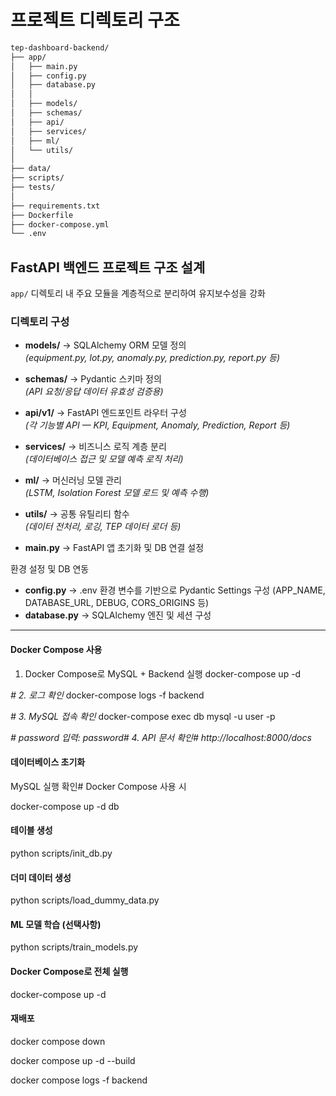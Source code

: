 # 프로젝트 디렉토리 구조

```bash
tep-dashboard-backend/
├── app/
│   ├── main.py
│   ├── config.py
│   ├── database.py
│   │
│   ├── models/
│   ├── schemas/
│   ├── api/
│   ├── services/
│   ├── ml/
│   └── utils/
│
├── data/
├── scripts/
├── tests/
│
├── requirements.txt
├── Dockerfile
├── docker-compose.yml
└── .env
```

## FastAPI 백엔드 프로젝트 구조 설계

`app/` 디렉토리 내 주요 모듈을 계층적으로 분리하여 유지보수성을 강화

###  디렉토리 구성

- **models/** → SQLAlchemy ORM 모델 정의  
  *(equipment.py, lot.py, anomaly.py, prediction.py, report.py 등)*

- **schemas/** → Pydantic 스키마 정의  
  *(API 요청/응답 데이터 유효성 검증용)*

- **api/v1/** → FastAPI 엔드포인트 라우터 구성  
  *(각 기능별 API — KPI, Equipment, Anomaly, Prediction, Report 등)*

- **services/** → 비즈니스 로직 계층 분리  
  *(데이터베이스 접근 및 모델 예측 로직 처리)*

- **ml/** → 머신러닝 모델 관리  
  *(LSTM, Isolation Forest 모델 로드 및 예측 수행)*

- **utils/** → 공통 유틸리티 함수  
  *(데이터 전처리, 로깅, TEP 데이터 로더 등)*

- **main.py** → FastAPI 앱 초기화 및 DB 연결 설정

환경 설정 및 DB 연동 
- **config.py**
 → .env 환경 변수를 기반으로 Pydantic Settings 구성 (APP_NAME, DATABASE_URL, DEBUG, CORS_ORIGINS 등) 
- **database.py** → SQLAlchemy 엔진 및 세션 구성
---

#### Docker Compose 사용

1. Docker Compose로 MySQL + Backend 실행
docker-compose up -d

*# 2. 로그 확인*
docker-compose logs -f backend

*# 3. MySQL 접속 확인*
docker-compose exec db mysql -u user -p

*# password 입력: password# 4. API 문서 확인# http://localhost:8000/docs* 

#### 데이터베이스 초기화

MySQL 실행 확인# Docker Compose 사용 시

docker-compose up -d db

#### 테이블 생성
python scripts/init_db.py

#### 더미 데이터 생성
python scripts/load_dummy_data.py

#### ML 모델 학습 (선택사항)
python scripts/train_models.py

#### Docker Compose로 전체 실행
docker-compose up -d

#### 재배포
docker compose down

docker compose up -d --build

docker compose logs -f backend

